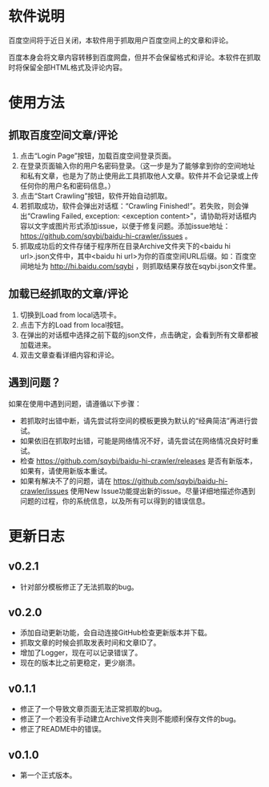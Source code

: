 # 软件说明

百度空间将于近日关闭，本软件用于抓取用户百度空间上的文章和评论。

百度本身会将文章内容转移到百度网盘，但并不会保留格式和评论。本软件在抓取时将保留全部HTML格式及评论内容。

# 使用方法

## 抓取百度空间文章/评论

1. 点击“Login Page”按钮，加载百度空间登录页面。
2. 在登录页面输入你的用户名密码登录。（这一步是为了能够拿到你的空间地址和私有文章，也是为了防止使用此工具抓取他人文章。软件并不会记录或上传任何你的用户名和密码信息。）
3. 点击“Start Crawling”按钮，软件开始自动抓取。
4. 若抓取成功，软件会弹出对话框：“Crawling Finished!”。若失败，则会弹出“Crawling Failed, exception: \<exception content\>”，请协助将对话框内容以文字或图片形式添加issue，以便于修复问题。添加issue地址： https://github.com/sqybi/baidu-hi-crawler/issues 。
5. 抓取成功后的文件存储于程序所在目录Archive文件夹下的\<baidu hi url\>.json文件中，其中\<baidu hi url\>为你的百度空间URL后缀。如：百度空间地址为 http://hi.baidu.com/sqybi ，则抓取结果存放在sqybi.json文件里。

## 加载已经抓取的文章/评论

1. 切换到Load from local选项卡。
2. 点击下方的Load from local按钮。
3. 在弹出的对话框中选择之前下载的json文件，点击确定，会看到所有文章都被加载进来。
4. 双击文章查看详细内容和评论。

## 遇到问题？

如果在使用中遇到问题，请遵循以下步骤：

* 若抓取时出错中断，请先尝试将空间的模板更换为默认的“经典简洁”再进行尝试。
* 如果依旧在抓取时出错，可能是网络情况不好，请先尝试在网络情况良好时重试。
* 检查 https://github.com/sqybi/baidu-hi-crawler/releases 是否有新版本，如果有，请使用新版本重试。
* 如果有解决不了的问题，请在 https://github.com/sqybi/baidu-hi-crawler/issues 使用New Issue功能提出新的issue。尽量详细地描述你遇到问题的过程，你的系统信息，以及所有可以得到的错误信息。

# 更新日志

## v0.2.1
* 针对部分模板修正了无法抓取的bug。

## v0.2.0

* 添加自动更新功能，会自动连接GitHub检查更新版本并下载。
* 抓取文章的时候会抓取发表时间和文章ID了。
* 增加了Logger，现在可以记录错误了。
* 现在的版本比之前更稳定，更少崩溃。

## v0.1.1

* 修正了一个导致文章页面无法正常抓取的bug。
* 修正了一个若没有手动建立Archive文件夹则不能顺利保存文件的bug。
* 修正了README中的错误。

## v0.1.0

* 第一个正式版本。